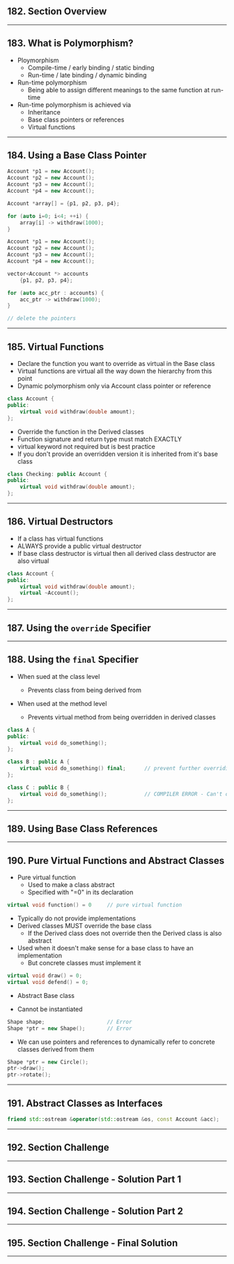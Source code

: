 ## 182. Section Overview

***

## 183. What is Polymorphism?

* Ploymorphism
    - Compile-time / early binding / static binding
    - Run-time / late binding / dynamic binding
* Run-time polymorphism
    - Being able to assign different meanings to the same function at run-time
* Run-time polymorphism is achieved via
    - Inheritance
    - Base class pointers or references
    - Virtual functions

***

## 184. Using a Base Class Pointer

```c++
Account *p1 = new Account();
Account *p2 = new Account();
Account *p3 = new Account();
Account *p4 = new Account();

Account *array[] = {p1, p2, p3, p4};

for (auto i=0; i<4; ++i) {
    array[i] -> withdraw(1000);
}
```

```c++
Account *p1 = new Account();
Account *p2 = new Account();
Account *p3 = new Account();
Account *p4 = new Account();

vector<Account *> accounts
    {p1, p2, p3, p4};

for (auto acc_ptr : accounts) {
    acc_ptr -> withdraw(1000);
}

// delete the pointers
```
***

## 185. Virtual Functions

* Declare the function you want to override as virtual in the Base class
* Virtual functions are virtual all the way down the hierarchy from this point
* Dynamic polymorphism only via Account class pointer or reference 

```c++
class Account {
public:
    virtual void withdraw(double amount);
};
```

* Override the function in the Derived classes
* Function signature and return type must match EXACTLY
* virtual keyword not required but is best practice
* If you don't provide an overridden version it is inherited from it's base class

```c++
class Checking: public Account {
public:
    virtual void withdraw(double amount);
};
```
***

## 186. Virtual Destructors

* If a class has virtual functions
* ALWAYS provide a public virtual destructor
* If base class destructor is virtual then all derived class destructor are also virtual

```c++
class Account {
public:
    virtual void withdraw(double amount);
    virtual ~Account();
};
```

***

## 187. Using the `override` Specifier

***

## 188. Using the `final` Specifier

* When sued at the class level
    - Prevents class from being derived from

* When used at the method level
    - Prevents virtual method from being overridden in derived classes

```c++
class A {
public:
    virtual void do_something();
};

class B : public A {
    virtual void do_something() final;      // prevent further overriding
};

class C : public B {
    virtual void do_something();            // COMPILER ERROR - Can't override
};
```

***

## 189. Using Base Class References

***

## 190. Pure Virtual Functions and Abstract Classes

* Pure virtual function
    - Used to make a class abstract
    - Specified with "=0" in its declaration
```c++
virtual void function() = 0     // pure virtual function
```
* Typically do not provide implementations
* Derived classes MUST override the base class
    - If the Derived class does not override then the Derived class is also abstract
* Used when it doesn't make sense for a base class to have an implementation
    - But concrete classes must implement it
```c++
virtual void draw() = 0;
virtual void defend() = 0;
```

* Abstract Base class
- Cannot be instantiated
```c++
Shape shape;                    // Error
Shape *ptr = new Shape();       // Error
```
* We can use pointers and references to dynamically refer to concrete classes derived from them
```c++
Shape *ptr = new Circle();
ptr->draw();
ptr->rotate();
```
***

## 191. Abstract Classes as Interfaces

```c++
friend std::ostream &operator(std::ostream &os, const Account &acc);
```

***

## 192. Section Challenge

***

## 193. Section Challenge - Solution Part 1

***

## 194. Section Challenge - Solution Part 2

***

## 195. Section Challenge - Final Solution

***
